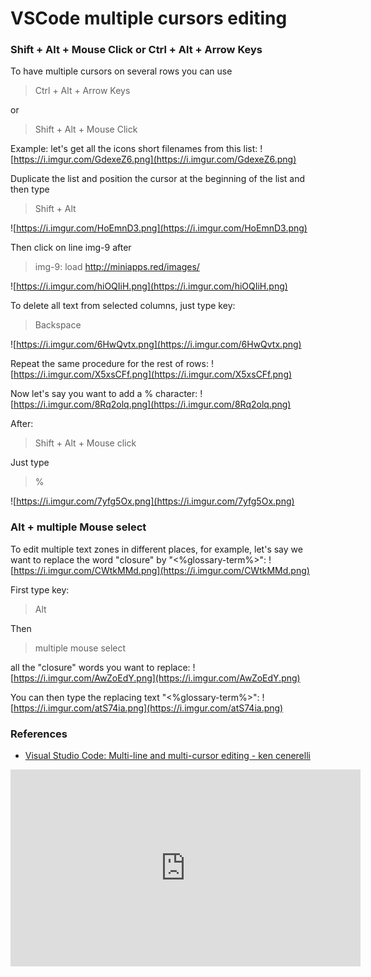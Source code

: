 
# VSCode multiple cursors editing


### Shift + Alt + Mouse Click or Ctrl + Alt + Arrow Keys

To have multiple cursors on several rows you can use
>Ctrl + Alt + Arrow Keys

or
>Shift + Alt + Mouse Click

Example: let's get all the icons short filenames from this list:
![https://i.imgur.com/GdexeZ6.png](https://i.imgur.com/GdexeZ6.png)
                    
Duplicate the list and position the cursor at the beginning of the list and then type
>Shift + Alt

![https://i.imgur.com/HoEmnD3.png](https://i.imgur.com/HoEmnD3.png)
                    
Then click on line img-9 after
>img-9: load http://miniapps.red/images/

![https://i.imgur.com/hiOQIiH.png](https://i.imgur.com/hiOQIiH.png)
                    
To delete all text from selected columns, just type key:
>Backspace

![https://i.imgur.com/6HwQvtx.png](https://i.imgur.com/6HwQvtx.png)
                    
Repeat the same procedure for the rest of rows:
![https://i.imgur.com/X5xsCFf.png](https://i.imgur.com/X5xsCFf.png)
                    
Now let's say you want to add a % character:
![https://i.imgur.com/8Rq2olq.png](https://i.imgur.com/8Rq2olq.png)
                    
After:
>Shift + Alt + Mouse click

Just type
>%

![https://i.imgur.com/7yfg5Ox.png](https://i.imgur.com/7yfg5Ox.png)
                    

### Alt + multiple Mouse select

To edit multiple text zones in different places, for example, let's say we want to replace the word "closure" by "<%glossary-term%>":
![https://i.imgur.com/CWtkMMd.png](https://i.imgur.com/CWtkMMd.png)
                    
First type key:
>Alt

Then
>multiple mouse select

all the "closure" words you want to replace:
![https://i.imgur.com/AwZoEdY.png](https://i.imgur.com/AwZoEdY.png)
                    
You can then type the replacing text "<%glossary-term%>":
![https://i.imgur.com/atS74ia.png](https://i.imgur.com/atS74ia.png)
                    

### References

- [Visual Studio Code: Multi-line and multi-cursor editing - ken cenerelli](https://kencenerelli.wordpress.com/2018/03/25/visual-studio-code-multi-line-and-multi-cursor-editing/)
                        
<iframe width="560" height="315" src="https://www.youtube.com/embed/V-w8laWcnes" frameborder="0" allow="autoplay; encrypted-media" allowfullscreen></iframe>
